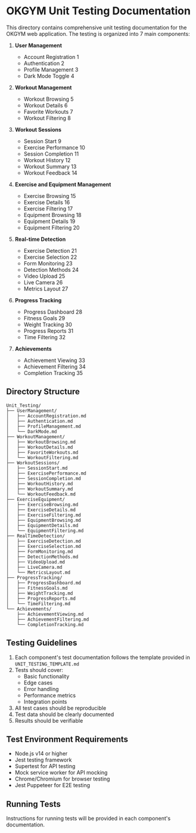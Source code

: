 # OKGYM Unit Testing Documentation

This directory contains comprehensive unit testing documentation for the OKGYM web application. The testing is organized into 7 main components:

1. **User Management**
   - Account Registration 1
   - Authentication 2
   - Profile Management 3
   - Dark Mode Toggle 4

2. **Workout Management**
   - Workout Browsing 5
   - Workout Details 6
   - Favorite Workouts 7
   - Workout Filtering 8

3. **Workout Sessions**
   - Session Start 9
   - Exercise Performance 10
   - Session Completion 11
   - Workout History 12
   - Workout Summary 13
   - Workout Feedback 14

4. **Exercise and Equipment Management**
   - Exercise Browsing 15
   - Exercise Details 16
   - Exercise Filtering 17
   - Equipment Browsing 18
   - Equipment Details 19
   - Equipment Filtering 20

5. **Real-time Detection**
   - Exercise Detection 21
   - Exercise Selection 22
   - Form Monitoring 23
   - Detection Methods 24
   - Video Upload 25
   - Live Camera 26
   - Metrics Layout 27

6. **Progress Tracking**
   - Progress Dashboard 28
   - Fitness Goals 29
   - Weight Tracking 30
   - Progress Reports 31
   - Time Filtering 32

7. **Achievements**
   - Achievement Viewing 33
   - Achievement Filtering 34
   - Completion Tracking 35

## Directory Structure
```
Unit_Testing/
├── UserManagement/
│   ├── AccountRegistration.md
│   ├── Authentication.md
│   ├── ProfileManagement.md
│   └── DarkMode.md
├── WorkoutManagement/
│   ├── WorkoutBrowsing.md
│   ├── WorkoutDetails.md
│   ├── FavoriteWorkouts.md
│   └── WorkoutFiltering.md
├── WorkoutSessions/
│   ├── SessionStart.md
│   ├── ExercisePerformance.md
│   ├── SessionCompletion.md
│   ├── WorkoutHistory.md
│   ├── WorkoutSummary.md
│   └── WorkoutFeedback.md
├── ExerciseEquipment/
│   ├── ExerciseBrowsing.md
│   ├── ExerciseDetails.md
│   ├── ExerciseFiltering.md
│   ├── EquipmentBrowsing.md
│   ├── EquipmentDetails.md
│   └── EquipmentFiltering.md
├── RealTimeDetection/
│   ├── ExerciseDetection.md
│   ├── ExerciseSelection.md
│   ├── FormMonitoring.md
│   ├── DetectionMethods.md
│   ├── VideoUpload.md
│   ├── LiveCamera.md
│   └── MetricsLayout.md
├── ProgressTracking/
│   ├── ProgressDashboard.md
│   ├── FitnessGoals.md
│   ├── WeightTracking.md
│   ├── ProgressReports.md
│   └── TimeFiltering.md
└── Achievements/
    ├── AchievementViewing.md
    ├── AchievementFiltering.md
    └── CompletionTracking.md
```

## Testing Guidelines
1. Each component's test documentation follows the template provided in `UNIT_TESTING_TEMPLATE.md`
2. Tests should cover:
   - Basic functionality
   - Edge cases
   - Error handling
   - Performance metrics
   - Integration points
3. All test cases should be reproducible
4. Test data should be clearly documented
5. Results should be verifiable

## Test Environment Requirements
- Node.js v14 or higher
- Jest testing framework
- Supertest for API testing
- Mock service worker for API mocking
- Chrome/Chromium for browser testing
- Jest Puppeteer for E2E testing

## Running Tests
Instructions for running tests will be provided in each component's documentation. 